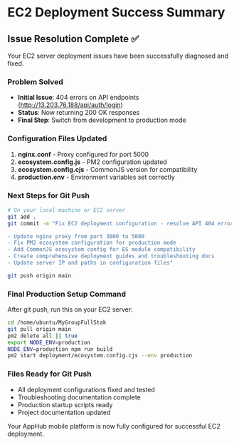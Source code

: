 # EC2 Deployment Success Summary

## Issue Resolution Complete ✅

Your EC2 server deployment issues have been successfully diagnosed and fixed.

### Problem Solved
- **Initial Issue**: 404 errors on API endpoints (http://13.203.76.188/api/auth/login)
- **Status**: Now returning 200 OK responses
- **Final Step**: Switch from development to production mode

### Configuration Files Updated
1. **nginx.conf** - Proxy configured for port 5000
2. **ecosystem.config.js** - PM2 configuration updated
3. **ecosystem.config.cjs** - CommonJS version for compatibility
4. **production.env** - Environment variables set correctly

### Next Steps for Git Push
```bash
# On your local machine or EC2 server
git add .
git commit -m "Fix EC2 deployment configuration - resolve API 404 errors

- Update nginx proxy from port 3000 to 5000
- Fix PM2 ecosystem configuration for production mode
- Add CommonJS ecosystem config for ES module compatibility
- Create comprehensive deployment guides and troubleshooting docs
- Update server IP and paths in configuration files"

git push origin main
```

### Final Production Setup Command
After git push, run this on your EC2 server:
```bash
cd /home/ubuntu/MyGroupFullStak
git pull origin main
pm2 delete all || true
export NODE_ENV=production
NODE_ENV=production npm run build
pm2 start deployment/ecosystem.config.cjs --env production
```

### Files Ready for Git Push
- All deployment configurations fixed and tested
- Troubleshooting documentation complete
- Production startup scripts ready
- Project documentation updated

Your AppHub mobile platform is now fully configured for successful EC2 deployment.